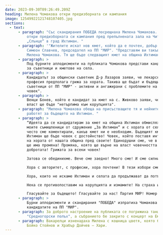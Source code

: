 ```yaml
---
date: 2023-09-30T09:26:49.209Z
heading: Милена Чомакова откри предизборната си кампания
image: 12549922121748107405.jpg
sections:
  - text:
      - paragraph: "Със скандирания ПОБЕДА посрещнаха Милена Чомакова. Милена Чомакова
          откри предизборната си кампания пред препълнената зала на Читалище
          „Слънце“ в град Ихтиман. "
      - paragraph: '"Жителите искат нов кмет, който да е почтен, добър и грижовен" заяви
          Симеон Славчев, председател на ПП "МИР". "Представям ви такъв човек -
          Милена Чомакова. Тя ще бъде следващият кмет на община Ихтиман. '
      - paragraph: >
          Под бурните аплодисменти на публиката Чомакова представи кандидатите
          за съветници и кметове на села.
      - paragraph: >
          Кандидатът за общински съветник Д-р Лазаров заяви, че лекарската му
          професия предполага грижа за хората. Такива ще бъдат и бъдещите
          съветници от ПП "МИР" - активни и ангажирани с проблемите на всеки
          човек".
      - paragraph: >
          Венци Бонев, който е кандидат за кмет на с. Живково заяви, че бъдещата
          власт ще бъде "нетърпима към корупцията".
      - paragraph: "Милена Чомакова обеща на присъстващите тя и нейните съмишленици да
          работят за бъдещето на Ихтиман. "
      - paragraph: >
          “Идеята да се кандидатирам за кмет на община Ихтиман обмислях дълго. С
          моите съмишленици от сдружение „За Ихтиман“ и с хората от селата,
          често сме коментирали, какъв кмет ни е необходим. Бъдещият кмет на
          Ихтиман ще бъде човек с достойнство! Човек, който поставя интересите
          на хората от нашата община пред своите! Единодушни сме, че в Ихтиман
          ще има промяна! Промяна, която ще върне на власт човечността и
          добротата! Грижата за всеки човек! 

          Затова се обединихме. Вече сме заедно! Много сме! И сме силни!

          Хора с авторитет, с професии, хора почтени! В тези избори сме заедно!

          Хора, които не искаме Ихтиман и селата да продължават да потъват в лъжите и нерешените проблеми.

          Нека се противопоставим на корупцията и измамите! На страха и насилието! Вие сте промяната! Всички вие сте новата власт на Ихтиман!

          Гласувайте за бъдещето! Гласувайте за нас! Партия МИР! Номер 63 в бюлетините! За кмет, съветници и кметове на селата!"
      - paragraph: >
          Бурни аплодисменти и скандирания "ПОБЕДА" изпратиха Чомакова и
          кандидатите на ПП "МИР".
      - paragraph: За доброто настроение на публиката се погрижиха танцов ансамбъл
          "Средногорски полъх", а събранието бе закрито с концерт на Емилия.
      - paragraph: Вакарелци изненадаха Милена с кошница цветя, която бе поднесена от
          Бойко Стойнов и Храбър Дойчев – Хари.
---
```

